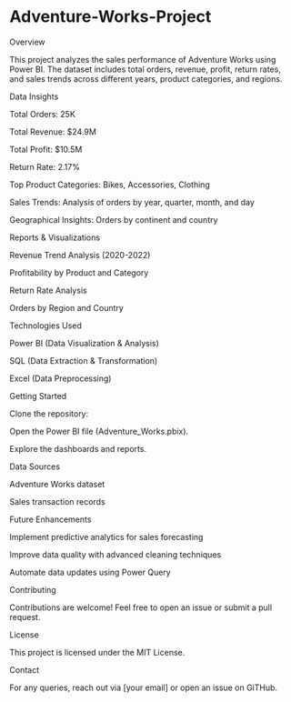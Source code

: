 # Adventure-Works-Project
Overview

This project analyzes the sales performance of Adventure Works using Power BI. The dataset includes total orders, revenue, profit, return rates, and sales trends across different years, product categories, and regions.

Data Insights

Total Orders: 25K

Total Revenue: $24.9M

Total Profit: $10.5M

Return Rate: 2.17%

Top Product Categories: Bikes, Accessories, Clothing

Sales Trends: Analysis of orders by year, quarter, month, and day

Geographical Insights: Orders by continent and country

Reports & Visualizations

Revenue Trend Analysis (2020-2022)

Profitability by Product and Category

Return Rate Analysis

Orders by Region and Country

Technologies Used

Power BI (Data Visualization & Analysis)

SQL (Data Extraction & Transformation)

Excel (Data Preprocessing)

Getting Started

Clone the repository:

Open the Power BI file (Adventure_Works.pbix).

Explore the dashboards and reports.

Data Sources

Adventure Works dataset

Sales transaction records

Future Enhancements

Implement predictive analytics for sales forecasting

Improve data quality with advanced cleaning techniques

Automate data updates using Power Query

Contributing

Contributions are welcome! Feel free to open an issue or submit a pull request.

License

This project is licensed under the MIT License.

Contact

For any queries, reach out via [your email] or open an issue on GiTHub.


